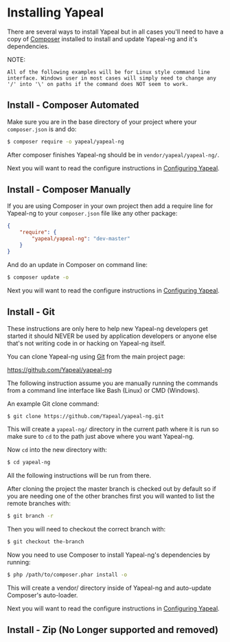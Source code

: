 # Installing Yapeal

There are several ways to install Yapeal but in all cases you'll need to
have a copy of
[Composer](https://getcomposer.org/)
installed to install and update Yapeal-ng and it's dependencies.

NOTE:

    All of the following examples will be for Linux style command line
    interface. Windows user in most cases will simply need to change any
    '/' into '\' on paths if the command does NOT seem to work.

## Install - Composer Automated

Make sure you are in the base directory of your project where your
`composer.json` is and do:

```bash
$ composer require -o yapeal/yapeal-ng
```

After composer finishes Yapeal-ng should be in
`vendor/yapeal/yapeal-ng/`.

Next you will want to read the configure instructions in
[Configuring Yapeal](ConfiguringYapeal.md).

## Install - Composer Manually

If you are using Composer in your own project then add a require line
for Yapeal-ng to your `composer.json` file like any other package:

```json
{
    "require": {
        "yapeal/yapeal-ng": "dev-master"
    }
}
```

And do an update in Composer on command line:

```bash
$ composer update -o
```

Next you will want to read the configure instructions in
[Configuring Yapeal](ConfiguringYapeal.md).

## Install - Git

These instructions are only here to help new Yapeal-ng developers get
started it should NEVER be used by application developers or anyone else
that's not writing code in or hacking on Yapeal-ng itself.

You can clone Yapeal-ng using [Git](http://git-scm.com/) from the main
project page:

https://github.com/Yapeal/yapeal-ng

The following instruction assume you are manually running the commands
from a command line interface like Bash (Linux) or CMD (Windows).

An example Git clone command:

```bash
$ git clone https://github.com/Yapeal/yapeal-ng.git
```

This will create a `yapeal-ng/` directory in the current path where it
is run so make sure to `cd` to the path just above where you want
Yapeal-ng.

Now `cd` into the new directory with:

```bash
$ cd yapeal-ng
```

All the following instructions will be run from there.

After cloning the project the master branch is checked out by default so
if you are needing one of the other branches first you will wanted to
list the remote branches with:

```bash
$ git branch -r
```

Then you will need to checkout the correct branch with:

```bash
$ git checkout the-branch
```

Now you need to use Composer to install Yapeal-ng's dependencies by
running:

```bash
$ php /path/to/composer.phar install -o
```

This will create a vendor/ directory inside of Yapeal-ng and auto-update
Composer's auto-loader.

Next you will want to read the configure instructions in
[Configuring Yapeal](ConfiguringYapeal.md).

## Install - Zip (No Longer supported and removed)
